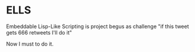 # ELLS
Embeddable Lisp-Like Scripting is project begus as challenge "if this tweet gets 666 retweets I'll do it"

Now I must to do it.
